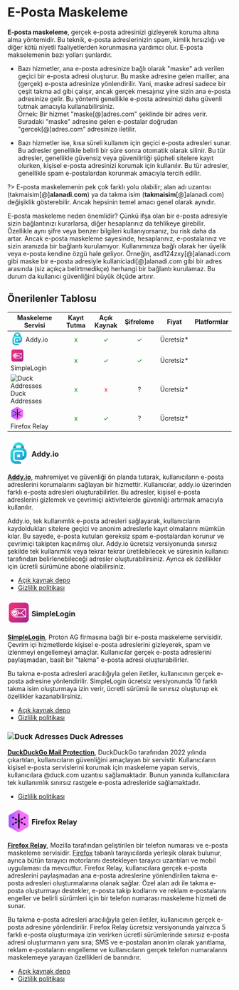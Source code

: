 # E-Posta Maskeleme

**E-posta maskeleme**, gerçek e-posta adresinizi gizleyerek koruma altına alma yöntemidir. Bu teknik, e-posta adreslerinizin spam, kimlik hırsızlığı ve diğer kötü niyetli faaliyetlerden korunmasına yardımcı olur. E-posta makselemenin bazı yolları şunlardır.

- Bazı hizmetler, ana e-posta adresinize bağlı olarak "maske" adı verilen geçici bir e-posta adresi oluşturur. Bu maske adresine gelen mailler, ana (gerçek) e-posta adresinize yönlendirilir. Yani, maske adresi sadece bir çeşit takma ad gibi çalışır, ancak gerçek mesajınız yine sizin ana e-posta adresinize gelir. Bu yöntemi genellikle e-posta adresinizi daha güvenli tutmak amacıyla kullanabilirsiniz. <br> Örnek: Bir hizmet "maske[@]adres.com" şeklinde bir adres verir. Buradaki "maske" adresine gelen e-postalar doğrudan "gercek[@]adres.com" adresinize iletilir.

- Bazı hizmetler ise, kısa süreli kullanım için geçici e-posta adresleri sunar. Bu adresler genellikle belirli bir süre sonra otomatik olarak silinir. Bu tür adresler, genellikle güvensiz veya güvenilirliği şüpheli sitelere kayıt olurken, kişisel e-posta adresinizi korumak için kullanılır. Bu tür adresler, genellikle spam e-postalardan korunmak amacıyla tercih edilir.

?> E-posta maskelemenin pek çok farklı yolu olabilir; alan adı uzantısı (takmaisim[@]**alanadi.com**) ya da takma isim (**takmaisim**[@]alanadi.com) değişiklik gösterebilir. Ancak hepsinin temel amacı genel olarak aynıdır.

E-posta maskeleme neden önemlidir? Çünkü ifşa olan bir e-posta adresiyle sizin bağlantınızı kurarlarsa, diğer hesaplarınız da tehlikeye girebilir. Özellikle aynı şifre veya benzer bilgileri kullanıyorsanız, bu risk daha da artar. Ancak e-posta maskeleme sayesinde, hesaplarınız, e-postalarınız ve sizin aranızda bir bağlantı kurulamıyor. Kullanımınıza bağlı olarak her üyelik veya e-posta kendine özgü hale geliyor. Örneğin, asd124zxy[@]alanadi.com gibi maske bir e-posta adresiyle kullaniciadi[@]alanadi.com gibi bir adres arasında (siz açıkça belirtmedikçe) herhangi bir bağlantı kurulamaz. Bu durum da kullanıcı güvenliğini büyük ölçüde artırır.

## Önerilenler Tablosu

| Maskeleme Servisi | Kayıt Tutma | Açık Kaynak | Şifreleme | Fiyat | Platformlar |
| --- | :---: | :---: | :---: | :---: | :---: |
| <span style="display: inline-block; vertical-align: middle;"><img src="docs/images/addyio-logo.png" alt="Addyio" style="width: 30px; height: 30px;"> </span> <span style="display: inline-block; vertical-align: middle;"> Addy.io | <span style="color: green;">x</span> | <span style="color: green;">✓</span> | <span style="color: green;">✓</span> | Ücretsiz* | <i class="fa-solid fa-globe"></i> <i class="fa-brands fa-apple"></i> <i class="fa-brands fa-android"></i> |
| <span style="display: inline-block; vertical-align: middle;"><img src="docs/images/simplelogin-logo.png" alt="Simplelogin" style="width: 30px; height: 30px;"> </span> <span style="display: inline-block; vertical-align: middle;"> SimpleLogin | <span style="color: green;">x</span> | <span style="color: green;">✓</span> | <span style="color: green;">✓</span> | Ücretsiz* | <i class="fa-solid fa-globe"></i> <i class="fa-brands fa-apple"></i> <i class="fa-brands fa-android"></i>  |
| <span style="display: inline-block; vertical-align: middle;"><img src="docs/images/duckduckgo-icon.png" alt="Duck Addresses" style="width: 30px; height: 30px;"> </span> <span style="display: inline-block; vertical-align: middle;"> Duck Addresses | <span style="color: green;">x</span> | <span style="color: red;">x</span> | ? | Ücretsiz* | <i class="fa-solid fa-globe"></i> <i class="fa-brands fa-apple"></i> <i class="fa-brands fa-android"></i>  |
| <span style="display: inline-block; vertical-align: middle;"><img src="docs/images/firefox-relay-icon.png" alt="Firefox Relay" style="width: 30px; height: 30px;"> </span> <span style="display: inline-block; vertical-align: middle;"> Firefox Relay | <span style="color: green;">x</span> | <span style="color: green;">✓</span> | ? | Ücretsiz* | <i class="fa-solid fa-globe"></i> <i class="fa-brands fa-android"></i>  |

### <span style="display: inline-block; vertical-align: middle;"><img src="docs/images/addyio-logo.png" alt="Addyio" style="width: 50px; height: auto;"> </span> <span style="display: inline-block; vertical-align: middle;"> Addy.io

[**Addy.io**](https://addy.io/), mahremiyet ve güvenliği ön planda tutarak, kullanıcıların e-posta adreslerini korumalarını sağlayan bir hizmettir. Kullanıcılar, addy.io üzerinden farklı e-posta adresleri oluşturabilirler. Bu adresler, kişisel e-posta adreslerini gizlemek ve çevrimiçi aktivitelerde güvenliği artırmak amacıyla kullanılır. 

Addy.io, tek kullanımlık e-posta adresleri sağlayarak, kullanıcıların kaydoldukları sitelere geçici ve anonim adreslerle kayıt olmalarını mümkün kılar. Bu sayede, e-posta kutuları gereksiz spam e-postalardan korunur ve çevrimiçi takipten kaçınılmış olur. Addy.io ücretsiz versiyonunda sınırsız şekilde tek kullanımlık veya tekrar tekrar üretilebilecek ve süresinin kullanıcı tarafından belirlenebileceği adresler oluşturabilirsiniz. Ayrıca ek özellikler için ücretli sürümüne abone olabilirsiniz.

- [Açık kaynak depo](https://github.com/anonaddy/anonaddy)
- [Gizlilik politikası](https://addy.io/privacy/)

### <span style="display: inline-block; vertical-align: middle;"><img src="docs/images/simplelogin-logo.png" alt="SimpleLogin" style="width: 50px; height: auto;"> </span> <span style="display: inline-block; vertical-align: middle;"> SimpleLogin

[**SimpleLogin**](https://simplelogin.io/), Proton AG firmasına bağlı bir e-posta maskeleme servisidir. Çevrim içi hizmetlerde kişisel e-posta adreslerini gizleyerek, spam ve izlenmeyi engellemeyi amaçlar. Kullanıcılar gerçek e-posta adreslerini paylaşmadan, basit bir "takma" e-posta adresi oluşturabilirler. 

Bu takma e-posta adresleri aracılığıyla gelen iletiler, kullanıcının gerçek e-posta adresine yönlendirilir. SimpleLogin ücretsiz versiyonunda 10 farklı takma isim oluşturmaya izin verir, ücretli sürümü ile sınırsız oluşturup ek özellikler kazanabilirsiniz.

- [Açık kaynak depo](https://github.com/simple-login/app)
- [Gizlilik politikası](https://simplelogin.io/privacy/)

### <span style="display: inline-block; vertical-align: middle;"><img src="docs/images/duckduckgo-icon.png" alt="Duck Adresses" style="width: 50px; height: auto;"> </span> <span style="display: inline-block; vertical-align: middle;"> Duck Adresses

[**DuckDuckGo Mail Protection**](https://duckduckgo.com/email/), DuckDuckGo tarafından 2022 yılında çıkartılan, kullanıcıların güvenliğini amaçlayan bir servistir. Kullanıcıların kişisel e-posta servislerini korumak için maskeleme yapan servis, kullanıcılara @duck.com uzantısı sağlamaktadır. Bunun yanında kullanıcılara tek kullanımlık sınırsız rastgele e-posta adresleride sağlamaktadır.

- [Gizlilik politikası](https://duckduckgo.com/privacy)


### <span style="display: inline-block; vertical-align: middle;"><img src="docs/images/firefox-relay-icon.png" alt="Firefox Relay" style="width: 50px; height: auto;"> </span> <span style="display: inline-block; vertical-align: middle;"> Firefox Relay

[**Firefox Relay**](https://relay.firefox.com/), Mozilla tarafından geliştirilen bir telefon numarası ve e-posta maskeleme servisidir. [Firefox](https://guvendekal.org/#/internet-tarayicilari?id=-mozilla-firefox) tabanlı tarayıcılarda yerleşik olarak bulunur, ayrıca bütün tarayıcı motorlarını destekleyen tarayıcı uzantıları ve mobil uygulaması da mevcuttur. Firefox Relay, kullanıcılara gerçek e-posta adreslerini paylaşmadan ana e-posta adreslerine yönlendirilen takma e-posta adresleri oluşturmalarına olanak sağlar. Özel alan adı ile takma e-posta oluşturmayı destekler, e-posta takip kodlarını ve reklam e-postalarını engeller ve belirli sürümleri için bir telefon numarası maskeleme hizmeti de sunar.

Bu takma e-posta adresleri aracılığıyla gelen iletiler, kullanıcının gerçek e-posta adresine yönlendirilir. Firefox Relay ücretsiz versiyonunda yalnızca 5 farklı e-posta oluşturmaya izin verirken ücretli sürümlerinde sınırsız e-posta adresi oluşturmanın yanı sıra; SMS ve e-postaları anonim olarak yanıtlama, reklam e-postalarını engelleme ve kullanıcıların gerçek telefon numaralarını maskelemeye yarayan özellikleri de barındırır.

- [Açık kaynak depo](https://github.com/mozilla/fx-private-relay)
- [Gizlilik politikası](https://www.mozilla.org/privacy/firefox-relay/)
